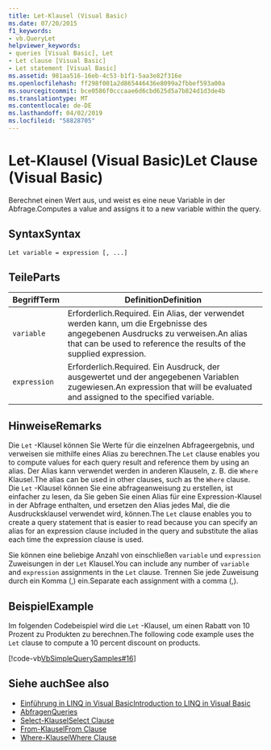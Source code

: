```yaml
---
title: Let-Klausel (Visual Basic)
ms.date: 07/20/2015
f1_keywords:
- vb.QueryLet
helpviewer_keywords:
- queries [Visual Basic], Let
- Let clause [Visual Basic]
- Let statement [Visual Basic]
ms.assetid: 981aa516-16eb-4c53-b1f1-5aa3e82f316e
ms.openlocfilehash: ff298f001a2d865446436e8099a2fbbef593a00a
ms.sourcegitcommit: bce0586f0cccaae6d6cbd625d5a7b824d1d3de4b
ms.translationtype: MT
ms.contentlocale: de-DE
ms.lasthandoff: 04/02/2019
ms.locfileid: "58828705"
---
```

# <a name="let-clause-visual-basic"></a><span data-ttu-id="1e6ac-102">Let-Klausel (Visual Basic)</span><span class="sxs-lookup"><span data-stu-id="1e6ac-102">Let Clause (Visual Basic)</span></span>
<span data-ttu-id="1e6ac-103">Berechnet einen Wert aus, und weist es eine neue Variable in der Abfrage.</span><span class="sxs-lookup"><span data-stu-id="1e6ac-103">Computes a value and assigns it to a new variable within the query.</span></span>  
  
## <a name="syntax"></a><span data-ttu-id="1e6ac-104">Syntax</span><span class="sxs-lookup"><span data-stu-id="1e6ac-104">Syntax</span></span>  
  
```  
Let variable = expression [, ...]  
```  
  
## <a name="parts"></a><span data-ttu-id="1e6ac-105">Teile</span><span class="sxs-lookup"><span data-stu-id="1e6ac-105">Parts</span></span>  
  
|<span data-ttu-id="1e6ac-106">Begriff</span><span class="sxs-lookup"><span data-stu-id="1e6ac-106">Term</span></span>|<span data-ttu-id="1e6ac-107">Definition</span><span class="sxs-lookup"><span data-stu-id="1e6ac-107">Definition</span></span>|  
|---|---|  
|`variable`|<span data-ttu-id="1e6ac-108">Erforderlich.</span><span class="sxs-lookup"><span data-stu-id="1e6ac-108">Required.</span></span> <span data-ttu-id="1e6ac-109">Ein Alias, der verwendet werden kann, um die Ergebnisse des angegebenen Ausdrucks zu verweisen.</span><span class="sxs-lookup"><span data-stu-id="1e6ac-109">An alias that can be used to reference the results of the supplied expression.</span></span>|  
|`expression`|<span data-ttu-id="1e6ac-110">Erforderlich.</span><span class="sxs-lookup"><span data-stu-id="1e6ac-110">Required.</span></span> <span data-ttu-id="1e6ac-111">Ein Ausdruck, der ausgewertet und der angegebenen Variablen zugewiesen.</span><span class="sxs-lookup"><span data-stu-id="1e6ac-111">An expression that will be evaluated and assigned to the specified variable.</span></span>|  
  
## <a name="remarks"></a><span data-ttu-id="1e6ac-112">Hinweise</span><span class="sxs-lookup"><span data-stu-id="1e6ac-112">Remarks</span></span>  
 <span data-ttu-id="1e6ac-113">Die `Let` -Klausel können Sie Werte für die einzelnen Abfrageergebnis, und verweisen sie mithilfe eines Alias zu berechnen.</span><span class="sxs-lookup"><span data-stu-id="1e6ac-113">The `Let` clause enables you to compute values for each query result and reference them by using an alias.</span></span> <span data-ttu-id="1e6ac-114">Der Alias kann verwendet werden in anderen Klauseln, z. B. die `Where` Klausel.</span><span class="sxs-lookup"><span data-stu-id="1e6ac-114">The alias can be used in other clauses, such as the `Where` clause.</span></span> <span data-ttu-id="1e6ac-115">Die `Let` -Klausel können Sie eine abfrageanweisung zu erstellen, ist einfacher zu lesen, da Sie geben Sie einen Alias für eine Expression-Klausel in der Abfrage enthalten, und ersetzen den Alias jedes Mal, die die Ausdrucksklausel verwendet wird, können.</span><span class="sxs-lookup"><span data-stu-id="1e6ac-115">The `Let` clause enables you to create a query statement that is easier to read because you can specify an alias for an expression clause included in the query and substitute the alias each time the expression clause is used.</span></span>  
  
 <span data-ttu-id="1e6ac-116">Sie können eine beliebige Anzahl von einschließen `variable` und `expression` Zuweisungen in der `Let` Klausel.</span><span class="sxs-lookup"><span data-stu-id="1e6ac-116">You can include any number of `variable` and `expression` assignments in the `Let` clause.</span></span> <span data-ttu-id="1e6ac-117">Trennen Sie jede Zuweisung durch ein Komma (,) ein.</span><span class="sxs-lookup"><span data-stu-id="1e6ac-117">Separate each assignment with a comma (,).</span></span>  
  
## <a name="example"></a><span data-ttu-id="1e6ac-118">Beispiel</span><span class="sxs-lookup"><span data-stu-id="1e6ac-118">Example</span></span>  
 <span data-ttu-id="1e6ac-119">Im folgenden Codebeispiel wird die `Let` -Klausel, um einen Rabatt von 10 Prozent zu Produkten zu berechnen.</span><span class="sxs-lookup"><span data-stu-id="1e6ac-119">The following code example uses the `Let` clause to compute a 10 percent discount on products.</span></span>  
  
 [!code-vb[VbSimpleQuerySamples#16](~/samples/snippets/visualbasic/VS_Snippets_VBCSharp/VbSimpleQuerySamples/VB/QuerySamples1.vb#16)]  
  
## <a name="see-also"></a><span data-ttu-id="1e6ac-120">Siehe auch</span><span class="sxs-lookup"><span data-stu-id="1e6ac-120">See also</span></span>

- [<span data-ttu-id="1e6ac-121">Einführung in LINQ in Visual Basic</span><span class="sxs-lookup"><span data-stu-id="1e6ac-121">Introduction to LINQ in Visual Basic</span></span>](../../../visual-basic/programming-guide/language-features/linq/introduction-to-linq.md)
- [<span data-ttu-id="1e6ac-122">Abfragen</span><span class="sxs-lookup"><span data-stu-id="1e6ac-122">Queries</span></span>](../../../visual-basic/language-reference/queries/index.md)
- [<span data-ttu-id="1e6ac-123">Select-Klausel</span><span class="sxs-lookup"><span data-stu-id="1e6ac-123">Select Clause</span></span>](../../../visual-basic/language-reference/queries/select-clause.md)
- [<span data-ttu-id="1e6ac-124">From-Klausel</span><span class="sxs-lookup"><span data-stu-id="1e6ac-124">From Clause</span></span>](../../../visual-basic/language-reference/queries/from-clause.md)
- [<span data-ttu-id="1e6ac-125">Where-Klausel</span><span class="sxs-lookup"><span data-stu-id="1e6ac-125">Where Clause</span></span>](../../../visual-basic/language-reference/queries/where-clause.md)
